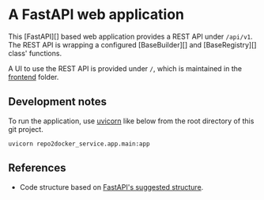 # A FastAPI web application

This [FastAPI][] based web application provides a REST API under `/api/v1`. The
REST API is wrapping a configured [BaseBuilder][] and [BaseRegistry][] class'
functions.

A UI to use the REST API is provided under `/`, which is maintained in the
[frontend][] folder.

## Development notes

To run the application, use [uvicorn][] like below from the root directory of
this git project.

```shell
uvicorn repo2docker_service.app.main:app
```

## References

- Code structure based on [FastAPI's suggested structure][].

[builder]: ../library/builder/
[fastapi's suggested structure]: https://fastapi.tiangolo.com/tutorial/bigger-applications/
[frontend]: ../frontend/
[registry]: ../library/registry/
[uvicorn]: https://www.uvicorn.org/
